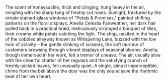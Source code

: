 The scent of honeysuckle, thick and clinging, hung heavy in the air, mingling with the sharp tang of freshly cut roses.  Sunlight, fractured by the ornate stained-glass windows of "Petals & Promises," painted shifting patterns on the floral displays.  Amelia  Celestia  Fairweather, her dark hair pulled back in a practical braid, meticulously arranged a bouquet of lilies, their creamy white petals catching the light.  The shop, nestled in the heart of the cobbled alleyway known as Whispering Lane, buzzed with the low hum of activity – the gentle clinking of scissors, the soft murmur of customers browsing through vibrant displays of seasonal blooms.  Amelia, though immersed in her work, felt a tremor of unease.  The air, usually alive with the cheerful chatter of her regulars and the satisfying crunch of freshly-picked leaves, felt unusually quiet.  A single, almost imperceptible, chime from the bell above the door was the only sound save the rhythmic beat of her own heart.
